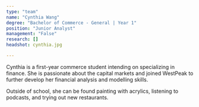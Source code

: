 ```yaml
---
type: "team"
name: "Cynthia Wang"
degree: "Bachelor of Commerce - General | Year 1"
position: "Junior Analyst"
management: "False"
research: []
headshot: cynthia.jpg

---
```


Cynthia is a first-year commerce student intending on specializing in finance. She is passionate about the capital markets and joined WestPeak to further develop her financial analysis and modelling skills.

Outside of school, she can be found painting with acrylics, listening to podcasts, and trying out new restaurants.